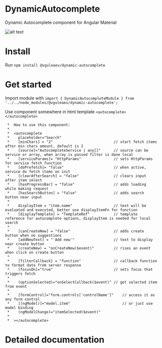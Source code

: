 # DynamicAutocomplete
Dynamic Autocomplete component for Angular Material 

![alt text](https://pp.userapi.com/c845417/v845417502/b1b35/QT0YqgKaKb4.jpg)

# Install
Run `npm install @vguleaev/dynamic-autocomplete`

# Get started
Import module with `import { DynamicAutocompleteModule } from '../../node_modules/@vguleaev/dynamic-autocomplete';`

Use component somewhere in html template `<autocomplete></autocomplete>`

     *  How to use this component:
     *
     *  <autocomplete
     *    placeholder="Search"
     *    [minChars] = "2"                            // start fetch items after min chars amount, default is 2
     *    [source]="AutocompleteService | any[]"      // source can be service or array, when array is passed filter is done local
     *    [serviceParams]= "HttpParams"               // sets HttpParams for service fetch function
     *    [doPrefetch]= "false"                       // when active, service do fetch items on init
     *    [clearAfterSearch] = "false"                // clears input after item select
     *    [hasProgressBar] = "false"                  // adds loading while making request
     *    [hasSearchButton] = "false"                 // adds search button near input
     *
     *    displayItem = "item.name"                   // text will be evaluated and executed, better use displayItemFn for function
     *    [displayTemplate] = "TemplateRef"           // template reference for autocomplete options, displayItem is needed for local search
     *
     *    [canCreateNew] = "false"                    // adds create button when no suggestions
     *    [addNewText] = "'Add new'"                  // text to display near create button
     *    (createNew) = "onCreateNew($event)"         // rises an event when click on create button
     *
     *    [filterCallback] = "function"               // callback function to format data from server response
     *    [focusOn]="true"                            // sets focus that triggers fetch
     *
     *    (optionSelected)="onSelectCallback($event)" // get selected item from event
     *
     *    [formControl]="form.controls['controlName']"    // access it as any form control
     *    [(ngModel)]="model.item"                        // or just use model binding
     *    (ngModelChange)="itemSelected($event)"
     *
     *  ></autocomplete>
     
 # Detailed documentation
 
 
